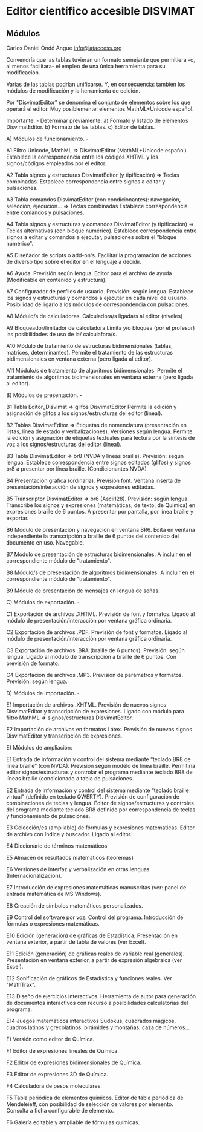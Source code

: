 # Editor científico accesible DISVIMAT

 ## Módulos

Carlos Daniel Ondó Angue
info@iataccess.org


Convendría que las tablas tuvieran un formato semejante que permitiera -o, al menos facilitara- el empleo de una única herramienta para su modificación.

Varias de las tablas podrían unificarse. Y, en consecuencia: también los módulos de modificación y la herramienta de edición.

Por "DisvimatEditor" se denomina el conjunto de elementos sobre los que operará el editor. Muy posiblemente: elementos MathML+Unicode español.

Importante. - Determinar previamente:
a) Formato y listado de elementos DisvimatEditor.
b) Formato de las tablas.
c) Editor de tablas.


A) Módulos de funcionamiento. -

A1 Filtro Unicode, MathML => DisvimatEditor (MathML+Unicode español)
Establece la correspondencia entre los códigos XHTML y los signos/códigos empleados por el editor.

A2 Tabla signos y estructuras DisvimatEditor (y tipificación) => Teclas combinadas.
Establece correspondencia entre signos a editar y pulsaciones.

A3 Tabla comandos DisvimatEditor (con condicionantes): navegación, selección, ejecución...  => Teclas combinadas
Establece correspondencia entre comandos y pulsaciones.

A4 Tabla signos y estructuras y comandos DisvimatEditor (y tipificación) => Teclas alternativas (con bloque numérico).
Establece correspondencia entre signos a editar y comandos a ejecutar, pulsaciones sobre el "bloque numérico".

A5 Diseñador de scripts o add-on's.
Facilitar la programación de acciones de diverso tipo sobre el editor en el lenguaje a decidir.

A6 Ayuda. Previsión según lengua.
Editor para el archivo de ayuda (Modificable en contenido y estructura).

A7 Configurador de perfiles de usuario. Previsión: según lengua.
Establece los signos y estructuras y comandos a ejecutar en cada nivel de usuario. Posibilidad de ligarlo a los módulos de correspondencia con pulsaciones.

A8 Módulo/s de calculadoras.
Calculadora/s ligada/s al editor (niveles)

A9 Bloqueador/limitador de calculadora
Limita y/o bloquea (por el profesor) las posibilidades de uso de la/ calculafora/s.

A10 Módulo de tratamiento de estructuras bidimensionales (tablas, matrices, determinantes).
Permite el tratamiento de las estructuras bidimensionales en ventana externa (pero ligada al editor).

A11 Módulo/s de tratamiento de algoritmos bidimensionales.
Permite el tratamiento de algoritmos bidimensionales en ventana externa (pero ligada al editor).


B) Módulos de presentación. -

B1 Tabla Editor_Disvimat => glifos DisvimatEditor
Permite la edición y asignación de glifos a los signos/estructuras del editor (lineal).

B2 Tablas DisvimatEditor => Etiquetas de nomenclatura (presentación en listas, línea de estado y verbalizaciones). Versiones según lengua.
Permite la edición y asignación de etiquetas textuales para lectura por la síntesis de voz a los signos/estructuras del editor (lineal).

B3 Tabla DisvimatEditor => br8 (NVDA y líneas braille). Previsión: según lengua.
Establece correspondencia entre signos editados (glifos) y signos br8 a presentar por línea braille. (Condicionantes NVDA)

B4 Presentación gráfica (ordinaria). Previsión font.
Ventana inserta de presentación/interacción de signos y expresiones editadas.

B5 Transcriptor DisvimatEditor => br6 (Ascii128). Previsión: según lengua.
Transcribe los signos y expresiones (matemáticas, de texto, de Química) en expresiones braille de 6 puntos. A presentar por pantalla, por línea braille y exportar.

B6 Módulo de presentación y navegación en ventana BR6.
Edita en ventana independiente la transcripción a braille de 6 puntos del contenido del documento en uso. Navegable.

B7 Módulo de presentación de estructuras bidimensionales.
A incluir en el correspondiente módulo de "tratamiento".

B8 Módulo/s de presentación de algoritmos bidimensionales.
A incluir en el correspondiente módulo de "tratamiento".

B9 Módulo de presentación de mensajes en lengua de señas.


C) Módulos de exportación. -

C1 Exportación de archivos .XHTML. Previsión de font y formatos.
Ligado al módulo de presentación/interacción por ventana gráfica ordinaria.

C2 Exportación de archivos .PDF. Previsión de font y formatos.
Ligado al módulo de presentación/interacción por ventana gráfica ordinaria.

C3 Exportación de archivos .BRA (braille de 6 puntos). Previsión: según lengua.
Ligado al módulo de transcripción a braille de 6 puntos. Con previsión de formato.

C4 Exportación de archivos .MP3. Previsión de parámetros y formatos. Previsión: según lengua.


D) Módulos de importación. -

E1 Importación de archivos .XHTML. Previsión de nuevos signos DisvimatEditor y transcripción de expresiones.
Ligado con módulo para filtro MathML => signos/estructuras DisvimatEditor.

E2 Importación de archivos en formatos Látex. Previsión de nuevos signos DisvimatEditor y transcripción de expresiones.


E) Módulos de ampliación:

E1 Entrada de información y control del sistema mediante “teclado BR8 de línea braille” (con NVDA). Previsión según modelo de línea braille.
Permitiría editar signos/estructuras y controlar el programa mediante teclado BR8 de líneas braille (condicionado a tabla de pulsaciones.

E2 Entrada de información y control del sistema mediante “teclado braille virtual" (definido en teclado QWERTY). Previsión de configuración de combinaciones de teclas y lengua.
Editor de signos/estructuras y controles del programa mediante teclado BR8 definido por correspondencia de teclas y funcionamiento de pulsaciones. 

E3 Colección/es (ampliable) de fórmulas y expresiones matemáticas.
Editor de archivo con índice y buscador. Ligado al editor.

E4 Diccionario de términos matemáticos

E5 Almacén de resultados matemáticos (teoremas)

E6 Versiones de interfaz y verbalización en otras lenguas (Internacionalización).

E7 Introducción de expresiones matemáticas manuscritas (ver: panel de entrada matemática de MS Windows).

E8 Creación de símbolos matemáticos personalizados.

E9 Control del software por voz. Control del programa. Introducción de fórmulas o expresiones matemáticas.

E10 Edición (generación) de gráficas de Estadística;
Presentación en ventana exterior, a partir de tabla de valores (ver Excel).

E11 Edición (generación) de gráficas reales de variable real (generales).
Presentación en ventana exterior, a partir de expresión algebraica (ver Excel).

E12 Sonificación de gráficos de Estadística y funciones reales.
Ver "MathTrax".

E13 Diseño de ejercicios interactivos.
Herramienta de autor para generación de documentos interactivos con recurso a posibilidades calculatorias del programa.

E14 Juegos matemáticos interactivos
Sudokus, cuadrados mágicos, cuadros latinos y grecolatinos, pirámides y montañas, caza de números...


F) Versión como editor de Química.

F1 Editor de expresiones lineales de Química.

F2 Editor de expresiones bidimensionales de Química.

F3 Editor de expresiones 3D de Química.

F4 Calculadora de pesos moleculares.

F5 Tabla periódica de elementos químicos.
Editor de tabla periódica de Mendeleieff, con posibilidad de selección de valores por elemento. Consulta a ficha configurable de elemento.

F6 Galería editable y ampliable de fórmulas químicas.